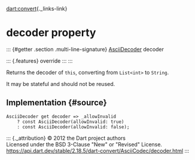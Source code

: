 [dart:convert](../../dart-convert/dart-convert-library){._links-link}

decoder property
================

::: {#getter .section .multi-line-signature}
[AsciiDecoder](../asciidecoder-class) decoder

::: {.features}
override
:::
:::

Returns the decoder of `this`, converting from `List<int>` to `String`.

It may be stateful and should not be reused.

Implementation {#source}
--------------

``` {.language-dart data-language="dart"}
AsciiDecoder get decoder => _allowInvalid
    ? const AsciiDecoder(allowInvalid: true)
    : const AsciiDecoder(allowInvalid: false);
```

::: {._attribution}
© 2012 the Dart project authors\
Licensed under the BSD 3-Clause \"New\" or \"Revised\" License.\
<https://api.dart.dev/stable/2.18.5/dart-convert/AsciiCodec/decoder.html>
:::
